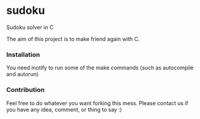 sudoku
======

Sudoku solver in C

The aim of this project is to make friend again with C.

### Installation

You need inotify to run some of the make commands (such as autocompile and autorun)

### Contribution

Feel free to do whatever you want forking this mess. Please contact us if you have any idea, comment, or thing to say :)
